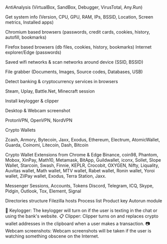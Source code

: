  AntiAnalysis 
 (VirtualBox, SandBox, Debugger, VirusTotal, Any.Run)

Get system info (Version, 
CPU, GPU, RAM, IPs, BSSID, Location, Screen metrics, Installed apps)
 
 Chromium based browsers
 (passwords, credit cards, cookies, history, autofill, bookmarks)

Firefox based browsers 
(db files, cookies, history, bookmarks) Internet explorer/Edge (passwords)
 
 Saved wifi networks & scan networks around device (SSID, BSSID)
 
 File grabber (Documents, Images, Source codes, Databases, USB)

Detect banking & cryptocurrency services in browsers

Steam, Uplay, Battle.Net, Minecraft session
 
 Install keylogger & clipper

Desktop & Webcam screenshot

ProtonVPN, OpenVPN, NordVPN
 
 Crypto Wallets

Zcash, Armory, Bytecoin, Jaxx, Exodus, Ethereum, Electrum, AtomicWallet, Guarda, Coinomi, Litecoin, Dash, Bitcoin

 Crypto Wallet Extensions from Chrome & Edge
Binance, coin98, Phantom, Mobox, XinPay, Math10, Metamask, BitApp, Guildwallet, iconx, Sollet, Slope Wallet, Starcoin, Swash, Finnie, KEPLR, Crocobit, OXYGEN, Nifty, Liquality, Auvitas wallet, Math wallet, MTV wallet, Rabet wallet, Ronin wallet, Yoroi wallet, ZilPay wallet, Exodus, Terra Station, Jaxx.

 Messenger Sessions, Accounts, Tokens
Discord, Telegram, ICQ, Skype, Pidgin, Outlook, Tox, Element, Signal
 
 Directories structure
 Filezilla hosts
 Process list
 Product key
 Autorun module
 
 🎹 Keylogger:
The keylogger will turn on if the user is texting in the chat or using the bank's website.
📋 Clipper:
Clipper turns on and replaces crypto wallet addresses in the clipboard when a user makes a transaction.
📷 Webcam screenshots:
Webcam screenshots will be taken if the user is watching something obscene on the Internet.
